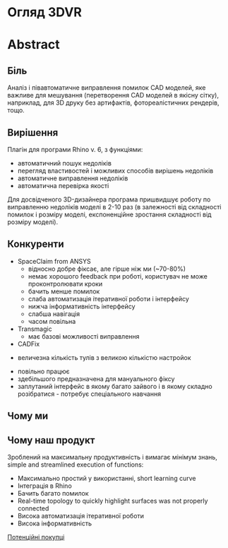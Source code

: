 # Огляд 3DVR

# Abstract

## Біль

Аналіз і півавтоматичне виправлення помилок CAD моделей, яке важливе для мешування (перетворення CAD моделей в якісну сітку), наприклад, для 3D друку без артифактів, фотореалістичних рендерів, тощо.

## Вирішення

Плагін для програми Rhino v. 6, з функціями:

- автоматичний пошук недоліків
- перегляд властивостей і можливих способів вирішень недоліків
- автоматичне виправлення недоліків
- автоматична перевірка якості

Для досвідченого 3D-дизайнера програма пришвидшує роботу по виправленню недоліків моделі в 2-10 раз (в залежності від складності помилок і розміру моделі, експоненційне зростання складності від розміру моделі). 

## Конкуренти

- SpaceClaim from ANSYS
    - відносно добре фіксає, але гірше ніж ми (~70-80%)
    - немає хорошого feedback при роботі, користувач не може проконтролювати кроки
    - бачить менше помилок
    - слаба автоматизація ітеративної роботи і інтерфейсу
    - нижча інформативність інтерфейсу
    - слабша навігація
    - часом повільна
- Transmagic
    - має базові можливості виправлення
- CADFix
+ величезна кількість тулів з великою кількістю настройок
- повільно працює
- здебільшого предназначена для мануального фіксу
- заплутаний інтерфейс в якому багато зайвого і в якому складно розібратися - потребує спеціального навчання

## Чому ми

## Чому наш продукт

Зроблений на максимальну продуктивність і вимагає мінімум знань, simple and streamlined execution of functions:

- Максимально простий у використанні, short learning curve
- Інтеграція в Rhino
- Бачить багато помилок
- Real-time topology to quickly highlight surfaces was not properly connected
- Висока автоматизація ітеративної роботи
- Висока інформативність

[ Потенційні покупці](https://www.notion.so/4924e6a2e6184ea98e1b0e05aaab4f51)